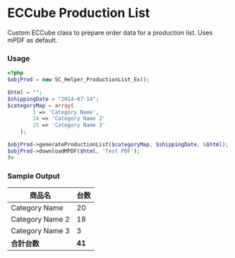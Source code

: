 # ECCube Production List

Custom ECCube class to prepare order data for a production list. Uses mPDF as default.

### Usage

``` php
<?php
$objProd = new SC_Helper_ProductionList_Ex();

$html = "";
$shippingDate = "2014-07-14";
$categoryMap = array(
        3 => 'Category Name',
        14 => 'Category Name 2'
        15 => 'Category Name 3'
    );

$objProd->generateProductionList($categoryMap, $shippingDate, &$html);
$objProd->downloadMPDF($html, 'Test PDF');
?>
```

### Sample Output

| 商品名            | 台数|
| ------------------|:----|
| Category Name     | 20  |
| Category Name 2   | 18  |
| Category Name 3   | 3   |
| **合計台数**          | **41**  |
